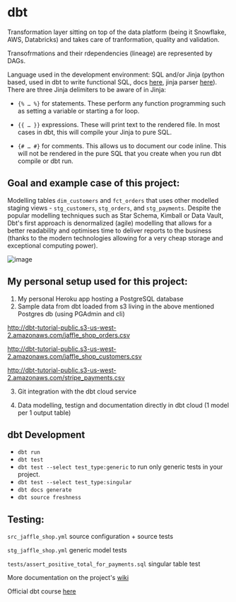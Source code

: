 # dbt

Transformation layer sitting on top of the data platform (being it Snowflake, AWS, Databricks) and takes care of tranformation, quality and validation. 

Transofrmations and their rdependencies (lineage) are represented by DAGs.

Language used in the development environment: SQL and/or Jinja (python based, used in dbt to write functional SQL, docs [here](https://jinja.palletsprojects.com/en/3.0.x/templates/), jinja parser [here](https://cryptic-cliffs-32040.herokuapp.com/)). There are three Jinja delimiters to be aware of in Jinja:

- `{% … %}` for statements. These perform any function programming such as setting a variable or starting a for loop.

- `{{ … }}` expressions. These will print text to the rendered file. In most cases in dbt, this will compile your Jinja to pure SQL.

- `{# … #}` for comments. This allows us to document our code inline. This will not be rendered in the pure SQL that you create when you run dbt compile or dbt run.


## Goal and example case of this project:

Modelling tables `dim_customers`  and `fct_orders` that uses other modelled staging views - `stg_customers`, `stg_orders`, and `stg_payments`. 
Despite the popular modelling techniques such as Star Schema, Kimball or Data Vault, Dbt's first approach is denormalized (agile) modelling that 
allows for a better readability and optimises time to deliver reports to the business (thanks to the modern technologies allowing for a very 
cheap storage and exceptional computing power).

![image](https://user-images.githubusercontent.com/39126832/149541428-18bf8ee5-d9b9-4813-82ff-80787966601e.png)


## My personal setup used for this project:

1. My personal Heroku app hosting a PostgreSQL database
2. Sample data from dbt loaded from s3 living in the above mentioned Postgres db (using PGAdmin and cli)

http://dbt-tutorial-public.s3-us-west-2.amazonaws.com/jaffle_shop_orders.csv

http://dbt-tutorial-public.s3-us-west-2.amazonaws.com/jaffle_shop_customers.csv

http://dbt-tutorial-public.s3-us-west-2.amazonaws.com/stripe_payments.csv

3. Git integration with the dbt cloud service

4. Data modelling, testign and documentation directly in dbt cloud (1 model per 1 output table)


## dbt Development

- `dbt run`
- `dbt test`
- `dbt test --select test_type:generic` to run only generic tests in your project.
- `dbt test --select test_type:singular`
- `dbt docs generate`
- `dbt source freshness`

## Testing:

`src_jaffle_shop.yml` source configuration + source tests

`stg_jaffle_shop.yml` generic model tests

`tests/assert_positive_total_for_payments.sql` singular table test



More documentation on the project's [wiki](https://github.com/blazova/dbt/wiki)

Official dbt course [here](https://courses.getdbt.com/courses/take/fundamentals/lessons/30210802-welcome)
